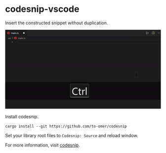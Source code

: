 # codesnip-vscode

Insert the constructed snippet without duplication.

![Demo](https://github.com/to-omer/codesnip-vscode/blob/master/gcd-lcm.gif)

Install codesnip.
```
cargo install --git https://github.com/to-omer/codesnip
```

Set your library root files to `Codesnip: Source` and reload window.

For more information, visit [codesnip](https://github.com/to-omer/codesnip).
